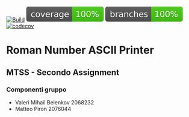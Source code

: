 [![Build](https://github.com/Valeryum999/Assignment2MTSS/actions/workflows/build.yml/badge.svg)](https://github.com/Valeryum999/Assignment2MTSS/actions/workflows/build.yml)
![coverage](.github/badges/jacoco.svg)
![branches_coverage](.github/badges/branches.svg)
[![codecov](https://codecov.io/gh/Valeryum999/Assignment2MTSS/graph/badge.svg?token=EE3ZGCUAX8)](https://codecov.io/gh/Valeryum999/Assignment2MTSS)

# Roman Number ASCII Printer

## MTSS - Secondo Assignment
### Componenti gruppo
- Valeri Mihail Belenkov 2068232
- Matteo Piron 2076044
